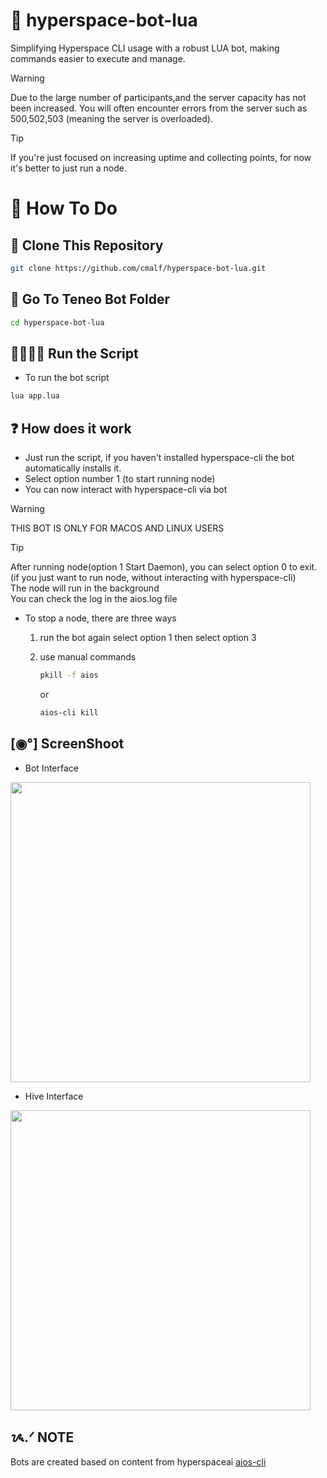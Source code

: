 # 💫 hyperspace-bot-lua
Simplifying Hyperspace CLI usage with a robust LUA bot, making commands easier to execute and manage.

> [!WARNING]
> Due to the large number of participants,and the server capacity has not been increased.
> You will often encounter errors from the server such as 500,502,503 (meaning the server is overloaded).

> [!TIP]
> If you're just focused on increasing uptime and collecting points, for now it's better to just run a node.

# 🤔 How To Do

## 🧬 Clone This Repository

```bash
git clone https://github.com/cmalf/hyperspace-bot-lua.git
```

## 📂 Go To Teneo Bot Folder

```bash
cd hyperspace-bot-lua
```

## 🏃🏻‍♂️‍➡️ Run the Script

- To run the bot script
```bash
lua app.lua
```

## ❓ How does it work

- Just run the script, if you haven't installed hyperspace-cli
  the bot automatically installs it.
- Select option number 1 (to start running node)
- You can now interact with hyperspace-cli via bot

> [!WARNING]
> THIS BOT IS ONLY FOR MACOS AND LINUX USERS

> [!TIP]
> After running node(option 1 Start Daemon), you can select option 0 to exit. (if you just want to run node, without interacting with hyperspace-cli) <br>
> The node will run in the background <br>
> You can check the log in the aios.log file <br>

- To stop a node, there are three ways
  1. run the bot again select option 1 then select option 3
  2. use manual commands
     ```bash
     pkill -f aios
     ```
     or
     
     ```bash
     aios-cli kill
     ```

## [◉°] ScreenShoot

- Bot Interface
  
<img src="https://github.com/user-attachments/assets/a324b1c1-665f-43f1-b21e-869fda1f16d5" widht=580 height=480 >

- Hive Interface
  
<img src="https://github.com/user-attachments/assets/bf49d401-e830-4406-9d91-e8525308ee28" widht=580 height=480 >

## ᝰ.ᐟ NOTE

Bots are created based on content from hyperspaceai [aios-cli](https://github.com/hyperspaceai/aios-cli)

